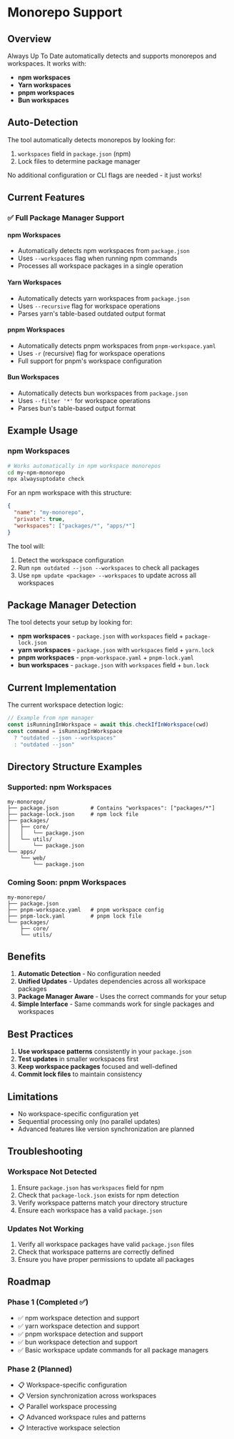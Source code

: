 # Monorepo Support

## Overview

Always Up To Date automatically detects and supports monorepos and workspaces. It works with:

- **npm workspaces**
- **Yarn workspaces**
- **pnpm workspaces**
- **Bun workspaces**

## Auto-Detection

The tool automatically detects monorepos by looking for:

1. `workspaces` field in `package.json` (npm)
2. Lock files to determine package manager

No additional configuration or CLI flags are needed - it just works!

## Current Features

### ✅ Full Package Manager Support

#### npm Workspaces

- Automatically detects npm workspaces from `package.json`
- Uses `--workspaces` flag when running npm commands
- Processes all workspace packages in a single operation

#### Yarn Workspaces

- Automatically detects yarn workspaces from `package.json`
- Uses `--recursive` flag for workspace operations
- Parses yarn's table-based outdated output format

#### pnpm Workspaces

- Automatically detects pnpm workspaces from `pnpm-workspace.yaml`
- Uses `-r` (recursive) flag for workspace operations
- Full support for pnpm's workspace configuration

#### Bun Workspaces

- Automatically detects bun workspaces from `package.json`
- Uses `--filter '*'` for workspace operations
- Parses bun's table-based output format

## Example Usage

### npm Workspaces

```bash
# Works automatically in npm workspace monorepos
cd my-npm-monorepo
npx alwaysuptodate check
```

For an npm workspace with this structure:

```json
{
  "name": "my-monorepo",
  "private": true,
  "workspaces": ["packages/*", "apps/*"]
}
```

The tool will:

1. Detect the workspace configuration
2. Run `npm outdated --json --workspaces` to check all packages
3. Use `npm update <package> --workspaces` to update across all workspaces

## Package Manager Detection

The tool detects your setup by looking for:

- **npm workspaces** - `package.json` with `workspaces` field + `package-lock.json`
- **yarn workspaces** - `package.json` with `workspaces` field + `yarn.lock`
- **pnpm workspaces** - `pnpm-workspace.yaml` + `pnpm-lock.yaml`
- **bun workspaces** - `package.json` with `workspaces` field + `bun.lock`

## Current Implementation

The current workspace detection logic:

```typescript
// Example from npm manager
const isRunningInWorkspace = await this.checkIfInWorkspace(cwd)
const command = isRunningInWorkspace
  ? "outdated --json --workspaces"
  : "outdated --json"
```

## Directory Structure Examples

### Supported: npm Workspaces

```
my-monorepo/
├── package.json          # Contains "workspaces": ["packages/*"]
├── package-lock.json     # npm lock file
├── packages/
│   ├── core/
│   │   └── package.json
│   └── utils/
│       └── package.json
└── apps/
    └── web/
        └── package.json
```

### Coming Soon: pnpm Workspaces

```
my-monorepo/
├── package.json
├── pnpm-workspace.yaml   # pnpm workspace config
├── pnpm-lock.yaml        # pnpm lock file
└── packages/
    ├── core/
    └── utils/
```

## Benefits

1. **Automatic Detection** - No configuration needed
2. **Unified Updates** - Updates dependencies across all workspace packages
3. **Package Manager Aware** - Uses the correct commands for your setup
4. **Simple Interface** - Same commands work for single packages and workspaces

## Best Practices

1. **Use workspace patterns** consistently in your `package.json`
2. **Test updates** in smaller workspaces first
3. **Keep workspace packages** focused and well-defined
4. **Commit lock files** to maintain consistency

## Limitations

- No workspace-specific configuration yet
- Sequential processing only (no parallel updates)
- Advanced features like version synchronization are planned

## Troubleshooting

### Workspace Not Detected

1. Ensure `package.json` has `workspaces` field for npm
2. Check that `package-lock.json` exists for npm detection
3. Verify workspace patterns match your directory structure
4. Ensure each workspace has a valid `package.json`

### Updates Not Working

1. Verify all workspace packages have valid `package.json` files
2. Check that workspace patterns are correctly defined
3. Ensure you have proper permissions to update all packages

## Roadmap

### Phase 1 (Completed ✅)

- ✅ npm workspace detection and support
- ✅ yarn workspace detection and support
- ✅ pnpm workspace detection and support
- ✅ bun workspace detection and support
- ✅ Basic workspace update commands for all package managers

### Phase 2 (Planned)

- 📋 Workspace-specific configuration
- 📋 Version synchronization across workspaces
- 📋 Parallel workspace processing
- 📋 Advanced workspace rules and patterns
- 📋 Interactive workspace selection

